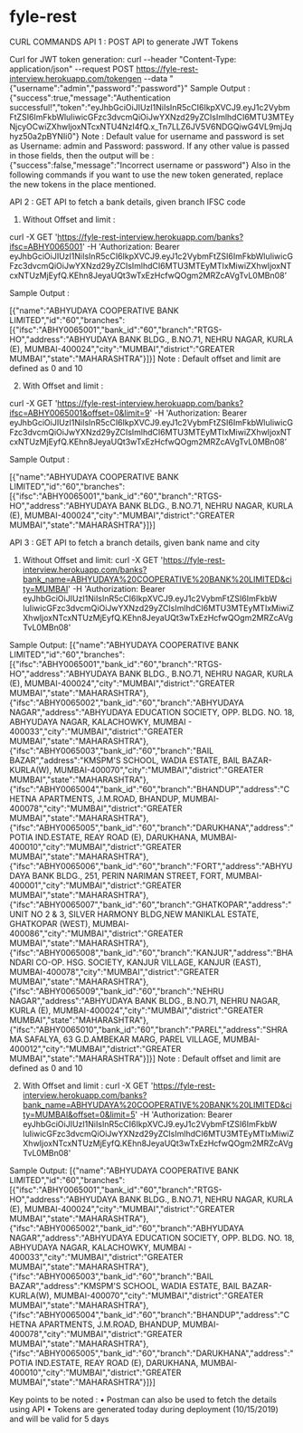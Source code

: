 # fyle-rest

CURL COMMANDS
API 1 : POST API to generate JWT Tokens

Curl for JWT token generation: curl --header "Content-Type: application/json"  --request POST  https://fyle-rest-interview.herokuapp.com/tokengen --data "{\"username\":\"admin\",\"password\":\"password\"}"
Sample Output :
{"success":true,"message":"Authentication successful!","token":"eyJhbGciOiJIUzI1NiIsInR5cCI6IkpXVCJ9.eyJ1c2VybmFtZSI6ImFkbWluIiwicGFzc3dvcmQiOiJwYXNzd29yZCIsImlhdCI6MTU3MTEyNjcyOCwiZXhwIjoxNTcxNTU4NzI4fQ.x_Tn7LLZ6JV5V6NDGQiwG4VL9mjJqhyz50a2pBYNIi0"}
Note : Default value for username and password is set as Username: admin and Password: password. If any other value is passed in those fields, then the output will be :
	{"success":false,"message":"Incorrect username or password"}
Also in the following commands if you want to use the new token generated, replace the new tokens in the place mentioned.

API 2 : GET API to fetch a bank details, given branch IFSC code

1. Without Offset and limit : 

curl -X GET 'https://fyle-rest-interview.herokuapp.com/banks?ifsc=ABHY0065001' -H 'Authorization: Bearer eyJhbGciOiJIUzI1NiIsInR5cCI6IkpXVCJ9.eyJ1c2VybmFtZSI6ImFkbWluIiwicGFzc3dvcmQiOiJwYXNzd29yZCIsImlhdCI6MTU3MTEyMTIxMiwiZXhwIjoxNTcxNTUzMjEyfQ.KEhn8JeyaUQt3wTxEzHcfwQOgm2MRZcAVgTvL0MBn08’

Sample Output :

[{"name":"ABHYUDAYA COOPERATIVE BANK LIMITED","id":"60","branches":[{"ifsc":"ABHY0065001","bank_id":"60","branch":"RTGS-HO","address":"ABHYUDAYA BANK BLDG., B.NO.71, NEHRU NAGAR, KURLA (E), MUMBAI-400024","city":"MUMBAI","district":"GREATER MUMBAI","state":"MAHARASHTRA"}]}]
Note : Default offset and limit are defined as 0 and 10




2. With Offset and limit : 

curl -X GET 'https://fyle-rest-interview.herokuapp.com/banks?ifsc=ABHY0065001&offset=0&limit=9' -H 'Authorization: Bearer eyJhbGciOiJIUzI1NiIsInR5cCI6IkpXVCJ9.eyJ1c2VybmFtZSI6ImFkbWluIiwicGFzc3dvcmQiOiJwYXNzd29yZCIsImlhdCI6MTU3MTEyMTIxMiwiZXhwIjoxNTcxNTUzMjEyfQ.KEhn8JeyaUQt3wTxEzHcfwQOgm2MRZcAVgTvL0MBn08’


Sample Output :

[{"name":"ABHYUDAYA COOPERATIVE BANK LIMITED","id":"60","branches":[{"ifsc":"ABHY0065001","bank_id":"60","branch":"RTGS-HO","address":"ABHYUDAYA BANK BLDG., B.NO.71, NEHRU NAGAR, KURLA (E), MUMBAI-400024","city":"MUMBAI","district":"GREATER MUMBAI","state":"MAHARASHTRA"}]}]











API 3 : GET API to fetch a branch details, given bank name and city

1. Without Offset and limit:
curl -X GET 'https://fyle-rest-interview.herokuapp.com/banks?bank_name=ABHYUDAYA%20COOPERATIVE%20BANK%20LIMITED&city=MUMBAI' -H 'Authorization: Bearer eyJhbGciOiJIUzI1NiIsInR5cCI6IkpXVCJ9.eyJ1c2VybmFtZSI6ImFkbW
luIiwicGFzc3dvcmQiOiJwYXNzd29yZCIsImlhdCI6MTU3MTEyMTIxMiwiZXhwIjoxNTcxNTUzMjEyfQ.KEhn8JeyaUQt3wTxEzHcfwQOgm2MRZcAVgTvL0MBn08'

Sample Output:
[{"name":"ABHYUDAYA COOPERATIVE BANK LIMITED","id":"60","branches":[{"ifsc":"ABHY0065001","bank_id":"60","branch":"RTGS-HO","address":"ABHYUDAYA BANK BLDG., B.NO.71, NEHRU NAGAR, KURLA (E), MUMBAI-400024","city":"MUMBAI","district":"GREATER MUMBAI","state":"MAHARASHTRA"},{"ifsc":"ABHY0065002","bank_id":"60","branch":"ABHYUDAYA NAGAR","address":"ABHYUDAYA EDUCATION SOCIETY, OPP. BLDG. NO. 18, ABHYUDAYA NAGAR, KALACHOWKY, MUMBAI - 400033","city":"MUMBAI","district":"GREATER MUMBAI","state":"MAHARASHTRA"},{"ifsc":"ABHY0065003","bank_id":"60","branch":"BAIL BAZAR","address":"KMSPM'S SCHOOL, WADIA ESTATE, BAIL BAZAR-KURLA(W), MUMBAI-400070","city":"MUMBAI","district":"GREATER MUMBAI","state":"MAHARASHTRA"},{"ifsc":"ABHY0065004","bank_id":"60","branch":"BHANDUP","address":"CHETNA APARTMENTS, J.M.ROAD, BHANDUP, MUMBAI-400078","city":"MUMBAI","district":"GREATER MUMBAI","state":"MAHARASHTRA"},{"ifsc":"ABHY0065005","bank_id":"60","branch":"DARUKHANA","address":"POTIA IND.ESTATE, REAY ROAD (E), DARUKHANA, MUMBAI-400010","city":"MUMBAI","district":"GREATER MUMBAI","state":"MAHARASHTRA"},{"ifsc":"ABHY0065006","bank_id":"60","branch":"FORT","address":"ABHYUDAYA BANK BLDG., 251, PERIN NARIMAN STREET, FORT, MUMBAI-400001","city":"MUMBAI","district":"GREATER MUMBAI","state":"MAHARASHTRA"},{"ifsc":"ABHY0065007","bank_id":"60","branch":"GHATKOPAR","address":"UNIT NO 2 & 3, SILVER HARMONY BLDG,NEW MANIKLAL ESTATE, GHATKOPAR (WEST), MUMBAI-400086","city":"MUMBAI","district":"GREATER MUMBAI","state":"MAHARASHTRA"},{"ifsc":"ABHY0065008","bank_id":"60","branch":"KANJUR","address":"BHANDARI CO-OP. HSG. SOCIETY, KANJUR VILLAGE, KANJUR (EAST), MUMBAI-400078","city":"MUMBAI","district":"GREATER MUMBAI","state":"MAHARASHTRA"},{"ifsc":"ABHY0065009","bank_id":"60","branch":"NEHRU NAGAR","address":"ABHYUDAYA BANK BLDG., B.NO.71, NEHRU NAGAR, KURLA (E), MUMBAI-400024","city":"MUMBAI","district":"GREATER MUMBAI","state":"MAHARASHTRA"},{"ifsc":"ABHY0065010","bank_id":"60","branch":"PAREL","address":"SHRAMA SAFALYA, 63 G.D.AMBEKAR MARG, PAREL VILLAGE, MUMBAI-400012","city":"MUMBAI","district":"GREATER MUMBAI","state":"MAHARASHTRA"}]}]
Note : Default offset and limit are defined as 0 and 10
 
2. With Offset and limit : 
curl -X GET 'https://fyle-rest-interview.herokuapp.com/banks?bank_name=ABHYUDAYA%20COOPERATIVE%20BANK%20LIMITED&city=MUMBAI&offset=0&limit=5' -H 'Authorization: Bearer eyJhbGciOiJIUzI1NiIsInR5cCI6IkpXVCJ9.eyJ1c2VybmFtZSI6ImFkbW
luIiwicGFzc3dvcmQiOiJwYXNzd29yZCIsImlhdCI6MTU3MTEyMTIxMiwiZXhwIjoxNTcxNTUzMjEyfQ.KEhn8JeyaUQt3wTxEzHcfwQOgm2MRZcAVgTvL0MBn08'

Sample Output:
[{"name":"ABHYUDAYA COOPERATIVE BANK LIMITED","id":"60","branches":[{"ifsc":"ABHY0065001","bank_id":"60","branch":"RTGS-HO","address":"ABHYUDAYA BANK BLDG., B.NO.71, NEHRU NAGAR, KURLA (E), MUMBAI-400024","city":"MUMBAI","district":"GREATER MUMBAI","state":"MAHARASHTRA"},{"ifsc":"ABHY0065002","bank_id":"60","branch":"ABHYUDAYA NAGAR","address":"ABHYUDAYA EDUCATION SOCIETY, OPP. BLDG. NO. 18, ABHYUDAYA NAGAR, KALACHOWKY, MUMBAI - 400033","city":"MUMBAI","district":"GREATER MUMBAI","state":"MAHARASHTRA"},{"ifsc":"ABHY0065003","bank_id":"60","branch":"BAIL BAZAR","address":"KMSPM'S SCHOOL, WADIA ESTATE, BAIL BAZAR-KURLA(W), MUMBAI-400070","city":"MUMBAI","district":"GREATER MUMBAI","state":"MAHARASHTRA"},{"ifsc":"ABHY0065004","bank_id":"60","branch":"BHANDUP","address":"CHETNA APARTMENTS, J.M.ROAD, BHANDUP, MUMBAI-400078","city":"MUMBAI","district":"GREATER MUMBAI","state":"MAHARASHTRA"},{"ifsc":"ABHY0065005","bank_id":"60","branch":"DARUKHANA","address":"POTIA IND.ESTATE, REAY ROAD (E), DARUKHANA, MUMBAI-400010","city":"MUMBAI","district":"GREATER MUMBAI","state":"MAHARASHTRA"}]}]


Key points to be noted :
•	Postman can also be used to fetch the details using API
•	Tokens are generated today during deployment (10/15/2019) and will be valid for 5 days


